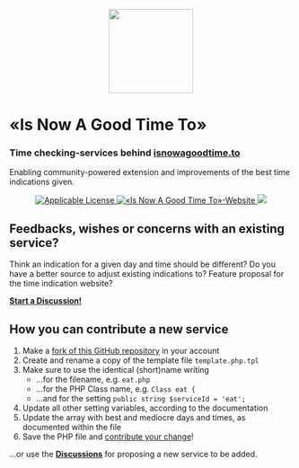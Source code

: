 <p align="center">
<img alt="" src="https://avatars.githubusercontent.com/u/104712653" width="150" height="150">
</p>

# «Is Now A Good Time To»

### Time checking-services behind [isnowagoodtime.to](https://isnowagoodtime.to)

Enabling community-powered extension and improvements of the best time indications given.

<p align="center">
<a href="/blob/services/LICENSE">
<img alt="Applicable License" src="https://img.shields.io/github/license/Digital-Markethingz/IsNowAGoodTimeTo-Services?color=000">
</a>
<a href="https://isnowagoodtime.to" target="_blank">
<img alt="«Is Now A Good Time To»-Website" src="https://img.shields.io/website?down_color=red&down_message=is%20down&label=isnowagoodtime.to&up_message=is%20up&url=https%3A%2F%2Fisnowagoodtime.to">
</a>
<a href="https://twitter.com/IsNowAGoodTime2" target="_blank">
<img src="https://img.shields.io/badge/Twitter-1da1f2?logo=twitter&logoColor=white&label=IsNowAGoodTime2" />
</a>
</p>

## Feedbacks, wishes or concerns with an existing service?

Think an indication for a given day and time should be different?
Do you have a better source to adjust existing indications to?
Feature proposal for  the time indication website?

[**Start a Discussion!**](/discussions/new)

## How you can contribute a new service

1. Make a [fork of this GitHub repository](/fork) in your account
1. Create and rename a copy of the template file `template.php.tpl`
1. Make sure to use the identical (short)name writing
    * …for the filename, e.g. `eat.php`
	* …for the PHP Class name, e.g. `Class eat {`
	* …and for the setting `public string $serviceId = 'eat';`
1. Update all other setting variables, according to the documentation
1. Update the array with best and mediocre days and times, as documented within the file
1. Save the PHP file and [contribute your change](/pulls)!

...or use the [**Discussions**](/discussions) for proposing a new service to be added.
